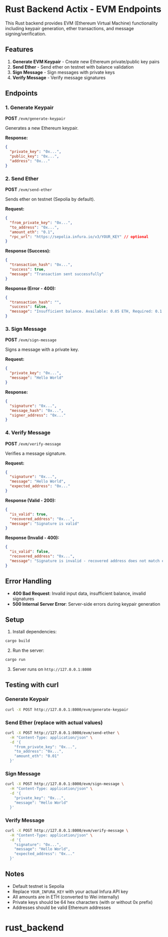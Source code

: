 # Rust Backend Actix - EVM Endpoints

This Rust backend provides EVM (Ethereum Virtual Machine) functionality including keypair generation, ether transactions, and message signing/verification.

## Features

1. **Generate EVM Keypair** - Create new Ethereum private/public key pairs
2. **Send Ether** - Send ether on testnet with balance validation
3. **Sign Message** - Sign messages with private keys
4. **Verify Message** - Verify message signatures

## Endpoints

### 1. Generate Keypair
**POST** `/evm/generate-keypair`

Generates a new Ethereum keypair.

**Response:**
```json
{
  "private_key": "0x...",
  "public_key": "0x...",
  "address": "0x..."
}
```

### 2. Send Ether
**POST** `/evm/send-ether`

Sends ether on testnet (Sepolia by default).

**Request:**
```json
{
  "from_private_key": "0x...",
  "to_address": "0x...",
  "amount_eth": "0.1",
  "rpc_url": "https://sepolia.infura.io/v3/YOUR_KEY" // optional
}
```

**Response (Success):**
```json
{
  "transaction_hash": "0x...",
  "success": true,
  "message": "Transaction sent successfully"
}
```

**Response (Error - 400):**
```json
{
  "transaction_hash": "",
  "success": false,
  "message": "Insufficient balance. Available: 0.05 ETH, Required: 0.1 ETH"
}
```

### 3. Sign Message
**POST** `/evm/sign-message`

Signs a message with a private key.

**Request:**
```json
{
  "private_key": "0x...",
  "message": "Hello World"
}
```

**Response:**
```json
{
  "signature": "0x...",
  "message_hash": "0x...",
  "signer_address": "0x..."
}
```

### 4. Verify Message
**POST** `/evm/verify-message`

Verifies a message signature.

**Request:**
```json
{
  "signature": "0x...",
  "message": "Hello World",
  "expected_address": "0x..."
}
```

**Response (Valid - 200):**
```json
{
  "is_valid": true,
  "recovered_address": "0x...",
  "message": "Signature is valid"
}
```

**Response (Invalid - 400):**
```json
{
  "is_valid": false,
  "recovered_address": "0x...",
  "message": "Signature is invalid - recovered address does not match expected address"
}
```

## Error Handling

- **400 Bad Request**: Invalid input data, insufficient balance, invalid signatures
- **500 Internal Server Error**: Server-side errors during keypair generation

## Setup

1. Install dependencies:
```bash
cargo build
```

2. Run the server:
```bash
cargo run
```

3. Server runs on `http://127.0.0.1:8000`

## Testing with curl

### Generate Keypair
```bash
curl -X POST http://127.0.0.1:8000/evm/generate-keypair
```

### Send Ether (replace with actual values)
```bash
curl -X POST http://127.0.0.1:8000/evm/send-ether \
  -H "Content-Type: application/json" \
  -d '{
    "from_private_key": "0x...",
    "to_address": "0x...",
    "amount_eth": "0.01"
  }'
```

### Sign Message
```bash
curl -X POST http://127.0.0.1:8000/evm/sign-message \
  -H "Content-Type: application/json" \
  -d '{
    "private_key": "0x...",
    "message": "Hello World"
  }'
```

### Verify Message
```bash
curl -X POST http://127.0.0.1:8000/evm/verify-message \
  -H "Content-Type: application/json" \
  -d '{
    "signature": "0x...",
    "message": "Hello World",
    "expected_address": "0x..."
  }'
```

## Notes

- Default testnet is Sepolia
- Replace `YOUR_INFURA_KEY` with your actual Infura API key
- All amounts are in ETH (converted to Wei internally)
- Private keys should be 64 hex characters (with or without 0x prefix)
- Addresses should be valid Ethereum addresses
# rust_backend
